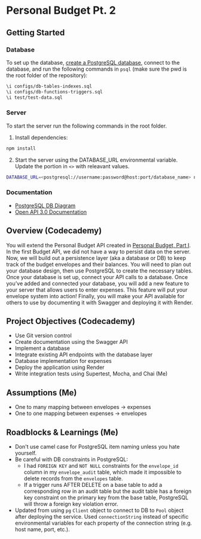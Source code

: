# Personal Budget Pt. 2

## Getting Started
### Database
To set up the database, [create a PostgreSQL database](https://tomcam.github.io/postgres/#creating-a-database), connect to the database, and run the following commands in `psql` (make sure the pwd is the root folder of the repository):
``` bash
\i configs/db-tables-indexes.sql
\i configs/db-functions-triggers.sql
\i test/test-data.sql
```
### Server
To start the server run the following commands in the root folder.
1. Install dependencies:
``` bash
npm install
```
2. Start the server using the DATABASE_URL environmental variable. Update the portion in `<>` with releavant values.
``` bash
DATABASE_URL=<postgresql://username:password@host:port/database_name> node app.js
```
### Documentation
- [PostgreSQL DB Diagram](https://dbdiagram.io/d/Personal-Budget-Part-2-670f078197a66db9a31ca699)
- [Open API 3.0 Documentation](./docs/api-doc.yaml)

## Overview (Codecademy)
You will extend the Personal Budget API created in [Personal Budget, Part I](https://github.com/zak-goldberg/Personal-Budget-1). In the first Budget API, we did not have a way to persist data on the server. Now, we will build out a persistence layer (aka a database or DB) to keep track of the budget envelopes and their balances. You will need to plan out your database design, then use PostgreSQL to create the necessary tables. Once your database is set up, connect your API calls to a database. Once you’ve added and connected your database, you will add a new feature to your server that allows users to enter expenses. This feature will put your envelope system into action! Finally, you will make your API available for others to use by documenting it with Swagger and deploying it with Render.

## Project Objectives (Codecademy)
- Use Git version control
- Create documentation using the Swagger API
- Implement a database
- Integrate existing API endpoints with the database layer
- Database implementation for expenses
- Deploy the application using Render
- Write integration tests using Supertest, Mocha, and Chai (Me)

## Assumptions (Me)
- One to many mapping between envelopes -> expenses
- One to one mapping between expenses -> envelopes

## Roadblocks & Learnings (Me)
- Don't use camel case for PostgreSQL item naming unless you hate yourself.
- Be careful with DB constraints in PostgreSQL:
  - I had `FOREIGN KEY` and `NOT NULL` constraints for the `envelope_id` column in my `envelope_audit` table, which made it impossible to delete records from the `envelopes` table.
  - If a trigger runs AFTER DELETE on a base table to add a corresponding row in an audit table but the audit table has a foreign key constraint on the primary key from the base table, PostgreSQL will throw a foreign key violation error.
- Updated from using `pg` `Client` object to connect to DB to `Pool` object after deploying the service. Used `connectionString` instead of specific environmental variables for each property of the connection string (e.g. host name, port, etc.).
